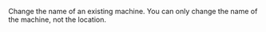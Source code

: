 Change the name of an existing machine.
You can only change the name of the machine, not the location.
